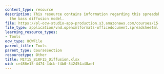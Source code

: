 ```yaml
---
content_type: resource
description: This resource contains information regarding this spreadsheet simulates
  the bass diffusion model.
file: https://ol-ocw-studio-app-production.s3.amazonaws.com/courses/15-810-marketing-management-analytics-frameworks-and-applications-fall-2015/ce486e15447444cbf4b0542454a48aef_MIT15_810F15_Diffusion.xlsx
file_type: application/vnd.openxmlformats-officedocument.spreadsheetml.sheet
learning_resource_types:
- Tools
ocw_type: OCWFile
parent_title: Tools
parent_type: CourseSection
resourcetype: Other
title: MIT15_810F15_Diffusion.xlsx
uid: ce486e15-4474-44cb-f4b0-542454a48aef
---
```

